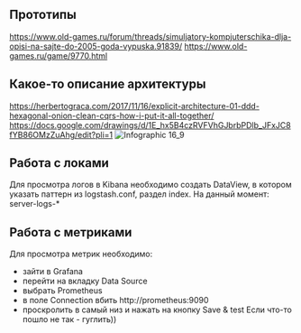 ## Прототипы
https://www.old-games.ru/forum/threads/simuljatory-kompjuterschika-dlja-opisi-na-sajte-do-2005-goda-vypuska.91839/
https://www.old-games.ru/game/9770.html

## Какое-то описание архитектуры
https://herbertograca.com/2017/11/16/explicit-architecture-01-ddd-hexagonal-onion-clean-cqrs-how-i-put-it-all-together/
https://docs.google.com/drawings/d/1E_hx5B4czRVFVhGJbrbPDlb_JFxJC8fYB86OMzZuAhg/edit?pli=1
 ![Infographic 16_9](https://github.com/user-attachments/assets/e5b46f5b-7183-49f2-8d1d-b80e029ebe95)

## Работа с локами
 Для просмотра логов в Kibana необходимо создать DataView, в котором указать паттерн из logstash.conf, раздел index. 
 На данный момент: server-logs-*

## Работа с метриками
 Для просмотра метрик необходимо:
- зайти в Grafana
- перейти на вкладку Data Source
- выбрать Prometheus
- в поле Connection вбить http://prometheus:9090
- проскролить в самый низ и нажать на кнопку Save & test
Если что-то пошло не так - гуглить))